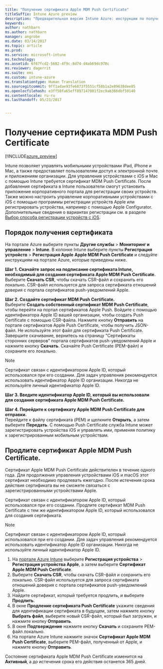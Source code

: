 ```yaml
---
title: "Получение сертификата Apple MDM Push Certificate"
titleSuffix: Intune Azure preview
description: "Предварительная версия Intune Azure: инструкции по получению сертификата Apple MDM Push Certificate для управления устройствами iOS с помощью Intune."
keywords: 
author: nathbarn
ms.author: nathbarn
manager: angrobe
ms.date: 03/14/2017
ms.topic: article
ms.prod: 
ms.service: microsoft-intune
ms.technology: 
ms.assetid: 6f67fcd2-5682-4f9c-8d74-d4ab69dc978c
ms.reviewer: dagerrit
ms.suite: ems
ms.custom: intune-azure
ms.translationtype: Human Translation
ms.sourcegitcommit: 9ff1adae93fe6873f5551cf58b1a2e89638dee85
ms.openlocfilehash: e3ff50fa65eff897147081f2ec9ab366dbf50140
ms.contentlocale: ru-ru
ms.lasthandoff: 05/23/2017


---
```


# <a name="get-an-apple-mdm-push-certificate"></a>Получение сертификата MDM Push Certificate

[!INCLUDE[azure_preview](./includes/azure_preview.md)]

Intune позволяет управлять мобильными устройствами iPad, iPhone и Mac, а также предоставляет пользователям доступ к электронной почте и приложениям организации. Для управления устройствами с iOS и Mac с помощью Intune требуется сертификат MDM Push Certificate. После добавления сертификата в Intune пользователи смогут установить приложение корпоративного портала для регистрации своих устройств. Также можно настроить управление корпоративными устройствами с iOS с помощью программы регистрации устройств Apple или регистрировать устройства, например с помощью Apple Configurator. Дополнительные сведения о вариантах регистрации см. в разделе [Выбор способа регистрации устройств с iOS](enrollment-method-choose-ios.md).

## <a name="steps-to-get-your-certificate"></a>Порядок получения сертификата
На портале Azure выберите пункты **Другие службы** > **Мониторинг и управление** > **Intune**. В колонке Intune выберите пункты **Регистрация устройств** > **Регистрация Apple** **Apple MDM Push Certificate** и следуйте инструкциям на портале Azure, которые приведены ниже.

**Шаг 1. Скачайте запрос на подписание сертификата Intune, необходимый для создания сертификата Apple MDM Push Certificate.**<br>
Выберите **Скачать CSR**, чтобы скачать CSR-файл и сохранить его локально. CSR-файл используется для запроса сертификата отношений доверия с портала сертификатов push-уведомлений Apple.

**Шаг 2. Создайте сертификат MDM Push Certificate.**<br>
Выберите **Создать собственный сертификат MDM Push Certificate**, чтобы перейти на портал сертификатов Apple Push. Войдите с помощью идентификатора Apple ID вашей организации, чтобы создать Push Certificate с помощью CSR-файла. Нажмите кнопку **Отправить** на портале сертификатов Apple Push Certificate, чтобы получить JSON-файл. Не используйте этот файл для сертификата Push Certificate. Завершите скачивание, вернитесь на страницу "Сертификаты сторонних серверов" портала сертификатов push-уведомлений Apple и нажмите кнопку **Скачать**. Скачайте Push Certificate (PEM-файл) и сохраните его локально.

> [!NOTE]
> Сертификат связан с идентификатором Apple ID, который использовался при его создании. Для задач управления рекомендуется использовать идентификатор Apple ID организации. Никогда не используйте личный идентификатор Apple ID.

**Шаг 3. Введите идентификатор Apple ID, который вы использовали для создания сертификата Apple MDM Push Certificate.**

**Шаг 4. Перейдите к сертификату Apple MDM Push Certificate для отправки.**<br>
Перейдите к файлу сертификата (PEM) и щелкните **Открыть**, а затем выберите **Передать**. С помощью Push Certificate служба Intune может зарегистрировать устройства iOS и управлять ими, применяя политику к зарегистрированным мобильным устройствам.

## <a name="renew-apple-mdm-push-certificate"></a>Продлите сертификат Apple MDM Push Certificate.
Сертификат Apple MDM Push Certificate действителен в течение одного года. Для продолжения управления устройствами iOS и macOS этот сертификат необходимо продлевать ежегодно. После истечения срока действия сертификата вы не сможете связаться с зарегистрированными устройствами Apple.

Сертификат связан с идентификатором Apple ID, который использовался при его создании. Продлите сертификат MDM Push Certificate с тем же идентификатором Apple ID, который использовался для создания сертификата.

> [!NOTE]
> Сертификат связан с идентификатором Apple ID, который использовался при его создании. Для задач управления рекомендуется использовать идентификатор Apple ID организации. Никогда не используйте личный идентификатор Apple ID.

1. На [портале Azure Intune](https://portal.azure.com) выберите **Регистрация устройства** > **Регистрация устройства Apple**, а затем выберите **Сертификат Apple MDM Push Certificate**.
2. Выберите **Скачать CSR**, чтобы скачать CSR-файл и сохранить его локально. CSR-файл используется для запроса сертификата отношений доверия с портала сертификатов push-уведомлений Apple.
3. Найдите сертификат, который требуется продлить, и выберите **Продлить**.
4. В окне **Продление сертификата Push Certificate** укажите сведения для идентификации сертификата в будущем, затем нажмите кнопку **Выбрать файл**, выберите новый CSR-файл, который был загружен, и нажмите кнопку **Отправить**.
5. В окне **Подтверждение** нажмите кнопку **Скачать** и сохраните PEM-файл локально.
6. На портале Azure Intune нажмите значок **Сертификат Apple MDM Push Certificate**, выберите PEM-файл, полученный от Apple, и нажмите кнопку **Отправить**.

Состояние сертификата Apple MDM Push Certificate изменится на **Активный**, а до истечения срока его действия останется 365 дней.

